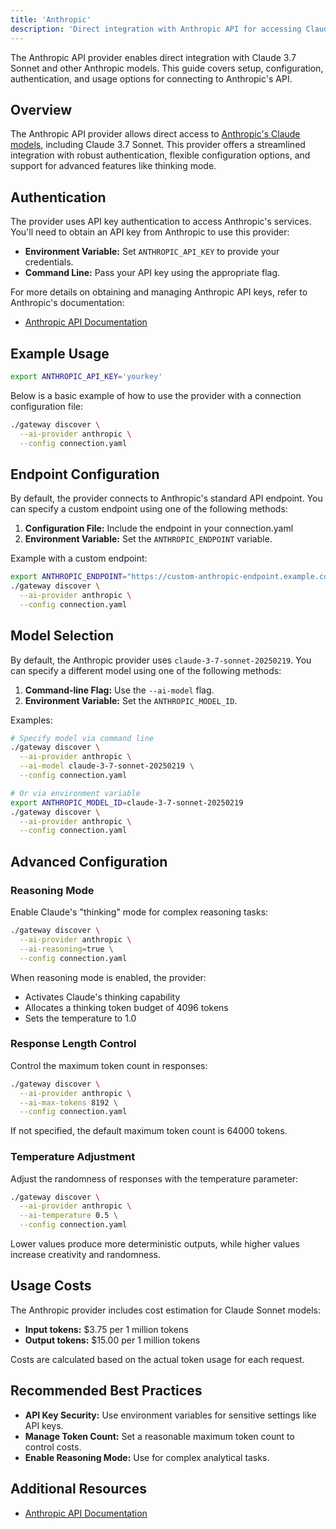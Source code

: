 ```yaml
---
title: 'Anthropic'
description: 'Direct integration with Anthropic API for accessing Claude models'
---
```


The Anthropic API provider enables direct integration with Claude 3.7 Sonnet and other Anthropic models. This guide covers setup, configuration, authentication, and usage options for connecting to Anthropic's API.

## Overview

The Anthropic API provider allows direct access to [Anthropic's Claude models](https://www.anthropic.com/claude), including Claude 3.7 Sonnet. This provider offers a streamlined integration with robust authentication, flexible configuration options, and support for advanced features like thinking mode.

## Authentication

The provider uses API key authentication to access Anthropic's services. You'll need to obtain an API key from Anthropic to use this provider:

- **Environment Variable:** Set `ANTHROPIC_API_KEY` to provide your credentials.
- **Command Line:** Pass your API key using the appropriate flag.

For more details on obtaining and managing Anthropic API keys, refer to Anthropic's documentation:

- [Anthropic API Documentation](https://docs.anthropic.com/)

## Example Usage

```bash
export ANTHROPIC_API_KEY='yourkey'
```

Below is a basic example of how to use the provider with a connection configuration file:

```bash
./gateway discover \
  --ai-provider anthropic \
  --config connection.yaml
```

## Endpoint Configuration

By default, the provider connects to Anthropic's standard API endpoint. You can specify a custom endpoint using one of the following methods:

1. **Configuration File:** Include the endpoint in your connection.yaml
2. **Environment Variable:** Set the `ANTHROPIC_ENDPOINT` variable.

Example with a custom endpoint:

```bash
export ANTHROPIC_ENDPOINT="https://custom-anthropic-endpoint.example.com"
./gateway discover \
  --ai-provider anthropic \
  --config connection.yaml
```

## Model Selection

By default, the Anthropic provider uses `claude-3-7-sonnet-20250219`. You can specify a different model using one of the following methods:

1. **Command-line Flag:** Use the `--ai-model` flag.
2. **Environment Variable:** Set the `ANTHROPIC_MODEL_ID`.

Examples:

```bash
# Specify model via command line
./gateway discover \
  --ai-provider anthropic \
  --ai-model claude-3-7-sonnet-20250219 \
  --config connection.yaml

# Or via environment variable
export ANTHROPIC_MODEL_ID=claude-3-7-sonnet-20250219
./gateway discover \
  --ai-provider anthropic \
  --config connection.yaml
```

## Advanced Configuration

### Reasoning Mode

Enable Claude's "thinking" mode for complex reasoning tasks:

```bash
./gateway discover \
  --ai-provider anthropic \
  --ai-reasoning=true \
  --config connection.yaml
```

When reasoning mode is enabled, the provider:

- Activates Claude's thinking capability
- Allocates a thinking token budget of 4096 tokens
- Sets the temperature to 1.0

### Response Length Control

Control the maximum token count in responses:

```bash
./gateway discover \
  --ai-provider anthropic \
  --ai-max-tokens 8192 \
  --config connection.yaml
```

If not specified, the default maximum token count is 64000 tokens.

### Temperature Adjustment

Adjust the randomness of responses with the temperature parameter:

```bash
./gateway discover \
  --ai-provider anthropic \
  --ai-temperature 0.5 \
  --config connection.yaml
```

Lower values produce more deterministic outputs, while higher values increase creativity and randomness.

## Usage Costs

The Anthropic provider includes cost estimation for Claude Sonnet models:

- **Input tokens:** $3.75 per 1 million tokens
- **Output tokens:** $15.00 per 1 million tokens

Costs are calculated based on the actual token usage for each request.

## Recommended Best Practices

- **API Key Security:** Use environment variables for sensitive settings like API keys.
- **Manage Token Count:** Set a reasonable maximum token count to control costs.
- **Enable Reasoning Mode:** Use for complex analytical tasks.

## Additional Resources

- [Anthropic API Documentation](https://docs.anthropic.com/)
